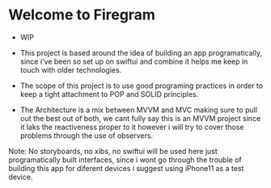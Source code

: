 # Welcome to Firegram

- WIP

- This project is based around the idea of building an app programatically, since i've been so set up on swiftui and combine it helps me keep in touch with older technologies.
- The scope of this project is to use good programing practices in order to keep a tight attachment to POP and SOLID principles.
- The Architecture is a mix between MVVM and MVC making sure to pull out the best out of both, we cant fully say this is an MVVM project since it laks the reactiveness proper to it however i will try to cover those problems through the use of observers.

Note: No storyboards, no xibs, no swiftui will be used here just programatically built interfaces, since i wont go through the trouble of building this app for diferent devices i suggest using iPhone11 as a test device.
